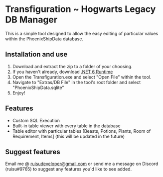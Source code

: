 # Transfiguration ~ Hogwarts Legacy DB Manager
This is a simple tool designed to allow the easy editing of particular values within the PhoenixShipData database.

## Installation and use
1. Download and extract the zip to a folder of your choosing.
2. If you haven't already, download [.NET 6 Runtime](https://dotnet.microsoft.com/en-us/download/dotnet/6.0)
3. Open the Transfiguration.exe and select "Open File" within the tool.
4. Navigate to "Extras/DB File" in the tool's root folder and select "PhoenixShipData.sqlite"
5. Enjoy!

## Features
- Custom SQL Execution
- Built-in table viewer with every table in the database
- Table editor with particular tables [Beasts, Potions, Plants, Room of Requirement, Items] (this will be updated in the future)

## Suggest features
Email me @ ruisudeveloper@gmail.com or send me a message on Discord (ruisu#9765) to suggest any features you'd like to see added.
